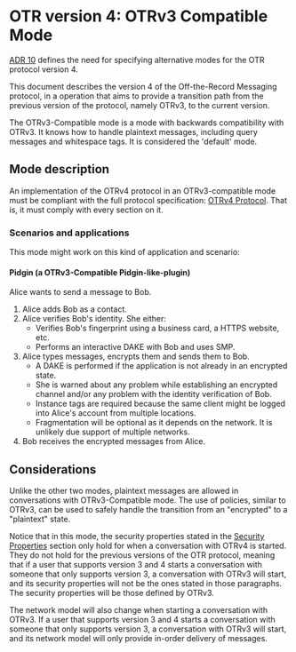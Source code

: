 # OTR version 4: OTRv3 Compatible Mode

[ADR 10](https://github.com/otrv4/otrv4/tree/master/architecture-decisions/010-modes.md)
defines the need for specifying alternative modes for the OTR protocol
version 4.

This document describes the version 4 of the Off-the-Record Messaging protocol,
in a operation that aims to provide a transition path from the previous version
of the protocol, namely OTRv3, to the current version.

The OTRv3-Compatible mode is a mode with backwards compatibility with OTRv3.
It knows how to handle plaintext messages, including query messages and
whitespace tags. It is considered the 'default' mode.

## Mode description

An implementation of the OTRv4 protocol in an OTRv3-compatible mode must be
compliant with the full protocol specification:
[OTRv4 Protocol](../otrv4.md#table-of-contents). That is, it must comply with
every section on it.

### Scenarios and applications

This mode might work on this kind of application and scenario:

#### Pidgin (a OTRv3-Compatible Pidgin-like-plugin)

Alice wants to send a message to Bob.

1. Alice adds Bob as a contact.
2. Alice verifies Bob's identity. She either:
   * Verifies Bob's fingerprint using a business card, a HTTPS website, etc.
   * Performs an interactive DAKE with Bob and uses SMP.
3. Alice types messages, encrypts them and sends them to Bob.
   * A DAKE is performed if the application is not already in an encrypted
     state.
   * She is warned about any problem while establishing an encrypted channel
     and/or any problem with the identity verification of Bob.
   * Instance tags are required because the same client might be logged into
     Alice's account from multiple locations.
   * Fragmentation will be optional as it depends on the network. It is
     unlikely due support of multiple networks.
4. Bob receives the encrypted messages from Alice.

## Considerations

Unlike the other two modes, plaintext messages are allowed in conversations with
OTRv3-Compatible mode. The use of policies, similar to OTRv3, can be used to
safely handle the transition from an "encrypted" to a "plaintext" state.

Notice that in this mode, the security properties stated in the
[Security Properties](../otrv4.md#security-properties) section only hold for
when a conversation with OTRv4 is started. They do not hold for the previous
versions of the OTR protocol, meaning that if a user that supports version 3 and
4 starts a conversation with someone that only supports version 3, a
conversation with OTRv3 will start, and its security properties will not be the
ones stated in those paragraphs. The security properties will be those defined
by OTRv3.

The network model will also change when starting a conversation with OTRv3. If a
user that supports version 3 and 4 starts a conversation with someone that
only supports version 3, a conversation with OTRv3 will start, and its network
model will only provide in-order delivery of messages.